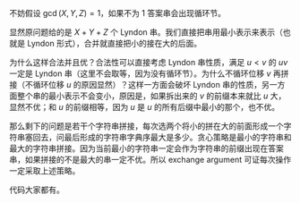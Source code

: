 不妨假设 $\gcd(X,Y,Z)=1$，如果不为 $1$ 答案串会出现循环节。

显然原问题给的是 $X+Y+Z$ 个 Lyndon 串。我们直接把串用最小表示来表示（也就是 Lyndon 形式），合并就直接把小的接在大的后面。

为什么这样合法并且优？合法性可以直接考虑 Lyndon 串性质，满足 $u < v$ 的 $uv$ 一定是 Lyndon 串（这里不会取等，因为没有循环节）。为什么不循环位移 $v$ 再拼接（不循环位移 $u$ 的原因显然）？这样一方面会破坏 Lyndon 串的性质，另一方面整个串的最小表示不会变小，原因是，如果拆出来的 $v$ 的前缀本来就比 $u$ 大，显然不优；和 $u$ 的前缀相等，因为 $u$ 是 $u$ 的所有后缀中最小的那个，也不优。

那么剩下的问题是若干个字符串拼接，每次选两个将小的拼在大的前面形成一个字符串塞回去，问最后形成的字符串字典序最大是多少。贪心策略是最小的字符串和最大的字符串拼接。因为当前最小的字符串一定会作为字符串的前缀出现在答案串，如果拼接的不是最大的串一定不优。所以 exchange argument 可证每次操作一定采取上述策略。

代码大家都有。